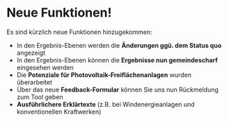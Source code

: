 # Neue Funktionen! <i class="icon ion-ios-lightbulb icon--large info-box"></i>

Es sind kürzlich neue Funktionen hinzugekommen:

- In den Ergebnis-Ebenen werden die **Änderungen ggü. dem Status quo** angezeigt
- In den Ergebnis-Ebenen können die **Ergebnisse nun gemeindescharf** eingesehen werden
- Die **Potenziale für Photovoltaik-Freiflächenanlagen** wurden überarbeitet
- Über das neue **Feedback-Formular** können Sie uns nun Rückmeldung zum Tool geben
- **Ausführlichere Erklärtexte** (z.B. bei Windenergieanlagen und konventionellen Kraftwerken)